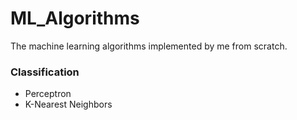 # ML_Algorithms
The machine learning algorithms implemented by me from scratch. 
### Classification
* Perceptron
* K-Nearest Neighbors
